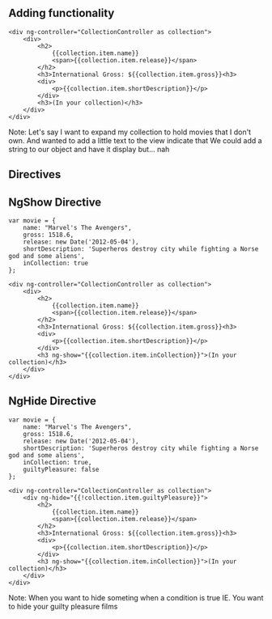 ## Adding functionality
```
<div ng-controller="CollectionController as collection">
    <div>
        <h2>
            {{collection.item.name}}
            <span>{{collection.item.release}}</span>
        </h2>
        <h3>International Gross: ${{collection.item.gross}}<h3>
        <div>
            <p>{{collection.item.shortDescription}}</p>
        </div>
        <h3>(In your collection)</h3>
    </div>
</div>
```

Note: Let's say I want to expand my collection to hold movies that I don't own. And wanted to add a little text to the view indicate that
We could add a string to our object and have it display but... nah



## Directives


## NgShow Directive
```
var movie = {
    name: "Marvel's The Avengers",
    gross: 1518.6,
    release: new Date('2012-05-04'),
    shortDescription: 'Superheros destroy city while fighting a Norse god and some aliens',
    inCollection: true
};
```

```
<div ng-controller="CollectionController as collection">
    <div>
        <h2>
            {{collection.item.name}}
            <span>{{collection.item.release}}</span>
        </h2>
        <h3>International Gross: ${{collection.item.gross}}<h3>
        <div>
            <p>{{collection.item.shortDescription}}</p>
        </div>
        <h3 ng-show="{{collection.item.inCollection}}">(In your collection)</h3>
    </div>
</div>
```
<!-- .element: class="fragment" -->


## NgHide Directive
```
var movie = {
    name: "Marvel's The Avengers",
    gross: 1518.6,
    release: new Date('2012-05-04'),
    shortDescription: 'Superheros destroy city while fighting a Norse god and some aliens',
    inCollection: true,
    guiltyPleasure: false
};
```

```
<div ng-controller="CollectionController as collection">
    <div ng-hide="{{!collection.item.guiltyPleasure}}">
        <h2>
            {{collection.item.name}}
            <span>{{collection.item.release}}</span>
        </h2>
        <h3>International Gross: ${{collection.item.gross}}<h3>
        <div>
            <p>{{collection.item.shortDescription}}</p>
        </div>
        <h3 ng-show="{{collection.item.inCollection}}">(In your collection)</h3>
    </div>
</div>
```
<!-- .element: class="fragment" -->

Note: When you want to hide someting when a condition is true
IE. You want to hide your guilty pleasure films
